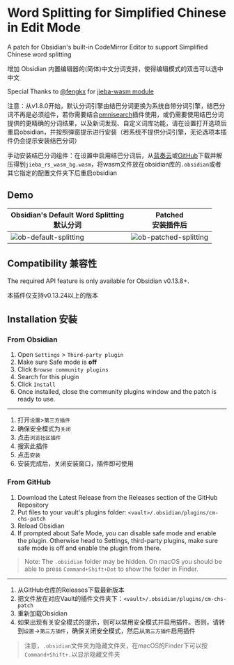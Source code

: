 # Word Splitting for Simplified Chinese in Edit Mode

A patch for Obsidian's built-in CodeMirror Editor to support Simplified Chinese word splitting

增加 Obsidian 内置编辑器的(简体)中文分词支持，使得编辑模式的双击可以选中中文

Special Thanks to [@fengkx](https://github.com/fengkx) for [jieba-wasm module](https://github.com/fengkx/jieba-wasm)

注意：从v1.8.0开始，默认分词引擎由结巴分词更换为系统自带分词引擎，结巴分词不再是必须组件，若你需要结合[omnisearch](https://github.com/scambier/obsidian-omnisearch)插件使用，或仍需要使用结巴分词提供的更精确的分词结果，以及新词发现、自定义词库功能，请在设置打开选项后重启obsidian，并按照弹窗提示进行安装（若系统不提供分词引擎，无论选项本插件仍会提示安装结巴分词）

手动安装结巴分词组件：在设置中启用结巴分词后，从[蓝奏云](https://wwe.lanzoum.com/igUPR00jp02h)或[GitHub](https://github.com/aidenlx/cm-chs-patch/blob/master/assets/jiaba-wasm/jieba_rs_wasm_bg.wasm.zip?raw=true)下载并解压得到`jieba_rs_wasm_bg.wasm`，将wasm文件放在obsidian库的`.obsidian`或者其它指定的配置文件夹下后重启obsidian

## Demo

| Obsidian's Default Word Splitting<br>默认分词 | Patched<br>安装插件后 |
| ------------------ | ----------- |
| ![ob-default-splitting](https://img.aidenlx.top/img/ob-default-splitting.gif)                   | ![ob-patched-splitting](https://img.aidenlx.top/img/ob-patched-splitting.gif)            |

## Compatibility 兼容性

The required API feature is only available for Obsidian v0.13.8+.

本插件仅支持v0.13.24以上的版本

## Installation 安装

### From Obsidian

1. Open `Settings` > `Third-party plugin`
2. Make sure Safe mode is **off**
3. Click `Browse community plugins`
4. Search for this plugin
5. Click `Install`
6. Once installed, close the community plugins window and the patch is ready to use.

***

1. 打开`设置`>`第三方插件`
2. 确保安全模式为`关闭`
3. 点击`浏览社区插件`
4. 搜索此插件
5. 点击`安装`
6. 安装完成后，关闭安装窗口，插件即可使用

### From GitHub

1. Download the Latest Release from the Releases section of the GitHub Repository
2. Put files to your vault's plugins folder: `<vault>/.obsidian/plugins/cm-chs-patch`  
3. Reload Obsidian
4. If prompted about Safe Mode, you can disable safe mode and enable the plugin.
Otherwise head to Settings, third-party plugins, make sure safe mode is off and
enable the plugin from there.

> Note: The `.obsidian` folder may be hidden. On macOS you should be able to press `Command+Shift+Dot` to show the folder in Finder.

***

1. 从GitHub仓库的Releases下载最新版本
2. 把文件放在对应Vault的插件文件夹下：`<vault>/.obsidian/plugins/cm-chs-patch`
3. 重新加载Obsidian
4. 如果出现有关安全模式的提示，则可以禁用安全模式并启用插件。否则，请转到`设置`→`第三方插件`，确保关闭安全模式，然后从`第三方插件`启用插件

> 注意，`.obsidian`文件夹为隐藏文件夹，在macOS的Finder下可以按`Command+Shift+.`以显示隐藏文件夹
